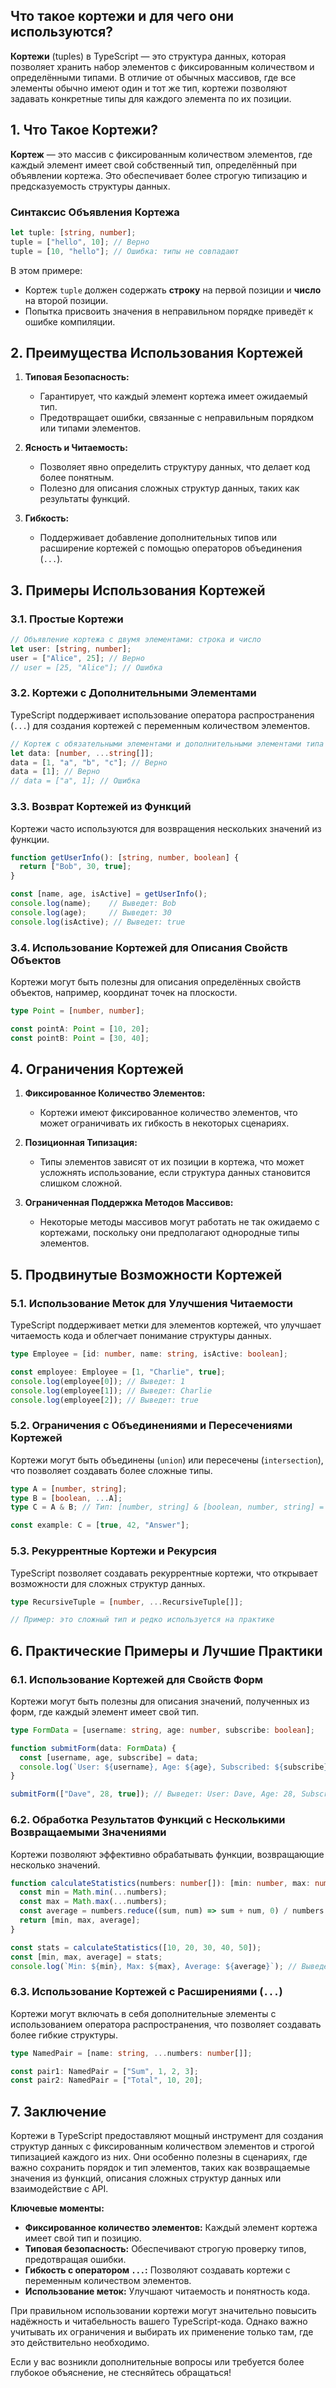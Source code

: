 ## Что такое кортежи и для чего они используются?

**Кортежи** (tuples) в TypeScript — это структура данных, которая позволяет хранить набор элементов с фиксированным количеством и определёнными типами. В отличие от обычных массивов, где все элементы обычно имеют один и тот же тип, кортежи позволяют задавать конкретные типы для каждого элемента по их позиции.

## **1. Что Такое Кортежи?**

**Кортеж** — это массив с фиксированным количеством элементов, где каждый элемент имеет свой собственный тип, определённый при объявлении кортежа. Это обеспечивает более строгую типизацию и предсказуемость структуры данных.

### **Синтаксис Объявления Кортежа**

```typescript
let tuple: [string, number];
tuple = ["hello", 10]; // Верно
tuple = [10, "hello"]; // Ошибка: типы не совпадают
```

В этом примере:
- Кортеж `tuple` должен содержать **строку** на первой позиции и **число** на второй позиции.
- Попытка присвоить значения в неправильном порядке приведёт к ошибке компиляции.

## **2. Преимущества Использования Кортежей**

1. **Типовая Безопасность:**
   - Гарантирует, что каждый элемент кортежа имеет ожидаемый тип.
   - Предотвращает ошибки, связанные с неправильным порядком или типами элементов.

2. **Ясность и Читаемость:**
   - Позволяет явно определить структуру данных, что делает код более понятным.
   - Полезно для описания сложных структур данных, таких как результаты функций.

3. **Гибкость:**
   - Поддерживает добавление дополнительных типов или расширение кортежей с помощью операторов объединения (`...`).

## **3. Примеры Использования Кортежей**

### **3.1. Простые Кортежи**

```typescript
// Объявление кортежа с двумя элементами: строка и число
let user: [string, number];
user = ["Alice", 25]; // Верно
// user = [25, "Alice"]; // Ошибка
```

### **3.2. Кортежи с Дополнительными Элементами**

TypeScript поддерживает использование оператора распространения (`...`) для создания кортежей с переменным количеством элементов.

```typescript
// Кортеж с обязательными элементами и дополнительными элементами типа string
let data: [number, ...string[]];
data = [1, "a", "b", "c"]; // Верно
data = [1]; // Верно
// data = ["a", 1]; // Ошибка
```

### **3.3. Возврат Кортежей из Функций**

Кортежи часто используются для возвращения нескольких значений из функции.

```typescript
function getUserInfo(): [string, number, boolean] {
  return ["Bob", 30, true];
}

const [name, age, isActive] = getUserInfo();
console.log(name);    // Выведет: Bob
console.log(age);     // Выведет: 30
console.log(isActive); // Выведет: true
```

### **3.4. Использование Кортежей для Описания Свойств Объектов**

Кортежи могут быть полезны для описания определённых свойств объектов, например, координат точек на плоскости.

```typescript
type Point = [number, number];

const pointA: Point = [10, 20];
const pointB: Point = [30, 40];
```

## **4. Ограничения Кортежей**

1. **Фиксированное Количество Элементов:**
   - Кортежи имеют фиксированное количество элементов, что может ограничивать их гибкость в некоторых сценариях.

2. **Позиционная Типизация:**
   - Типы элементов зависят от их позиции в кортежа, что может усложнять использование, если структура данных становится слишком сложной.

3. **Ограниченная Поддержка Методов Массивов:**
   - Некоторые методы массивов могут работать не так ожидаемо с кортежами, поскольку они предполагают однородные типы элементов.

## **5. Продвинутые Возможности Кортежей**

### **5.1. Использование Меток для Улучшения Читаемости**

TypeScript поддерживает метки для элементов кортежей, что улучшает читаемость кода и облегчает понимание структуры данных.

```typescript
type Employee = [id: number, name: string, isActive: boolean];

const employee: Employee = [1, "Charlie", true];
console.log(employee[0]); // Выведет: 1
console.log(employee[1]); // Выведет: Charlie
console.log(employee[2]); // Выведет: true
```

### **5.2. Ограничения с Объединениями и Пересечениями Кортежей**

Кортежи могут быть объединены (`union`) или пересечены (`intersection`), что позволяет создавать более сложные типы.

```typescript
type A = [number, string];
type B = [boolean, ...A];
type C = A & B; // Тип: [number, string] & [boolean, number, string] = [boolean, number, string]

const example: C = [true, 42, "Answer"];
```

### **5.3. Рекуррентные Кортежи и Рекурсия**

TypeScript позволяет создавать рекуррентные кортежи, что открывает возможности для сложных структур данных.

```typescript
type RecursiveTuple = [number, ...RecursiveTuple[]];

// Пример: это сложный тип и редко используется на практике
```

## **6. Практические Примеры и Лучшие Практики**

### **6.1. Использование Кортежей для Свойств Форм**

Кортежи могут быть полезны для описания значений, полученных из форм, где каждый элемент имеет свой тип.

```typescript
type FormData = [username: string, age: number, subscribe: boolean];

function submitForm(data: FormData) {
  const [username, age, subscribe] = data;
  console.log(`User: ${username}, Age: ${age}, Subscribed: ${subscribe}`);
}

submitForm(["Dave", 28, true]); // Выведет: User: Dave, Age: 28, Subscribed: true
```

### **6.2. Обработка Результатов Функций с Несколькими Возвращаемыми Значениями**

Кортежи позволяют эффективно обрабатывать функции, возвращающие несколько значений.

```typescript
function calculateStatistics(numbers: number[]): [min: number, max: number, average: number] {
  const min = Math.min(...numbers);
  const max = Math.max(...numbers);
  const average = numbers.reduce((sum, num) => sum + num, 0) / numbers.length;
  return [min, max, average];
}

const stats = calculateStatistics([10, 20, 30, 40, 50]);
const [min, max, average] = stats;
console.log(`Min: ${min}, Max: ${max}, Average: ${average}`); // Выведет: Min: 10, Max: 50, Average: 30
```

### **6.3. Использование Кортежей с Расширениями (`...`)**

Кортежи могут включать в себя дополнительные элементы с использованием оператора распространения, что позволяет создавать более гибкие структуры.

```typescript
type NamedPair = [name: string, ...numbers: number[]];

const pair1: NamedPair = ["Sum", 1, 2, 3];
const pair2: NamedPair = ["Total", 10, 20];
```

## **7. Заключение**

Кортежи в TypeScript предоставляют мощный инструмент для создания структур данных с фиксированным количеством элементов и строгой типизацией каждого из них. Они особенно полезны в сценариях, где важно сохранить порядок и тип элементов, таких как возвращаемые значения из функций, описания сложных структур данных или взаимодействие с API.

**Ключевые моменты:**
- **Фиксированное количество элементов:** Каждый элемент кортежа имеет свой тип и позицию.
- **Типовая безопасность:** Обеспечивают строгую проверку типов, предотвращая ошибки.
- **Гибкость с оператором `...`:** Позволяют создавать кортежи с переменным количеством элементов.
- **Использование меток:** Улучшают читаемость и понятность кода.

При правильном использовании кортежи могут значительно повысить надёжность и читабельность вашего TypeScript-кода. Однако важно учитывать их ограничения и выбирать их применение только там, где это действительно необходимо.

Если у вас возникли дополнительные вопросы или требуется более глубокое объяснение, не стесняйтесь обращаться!